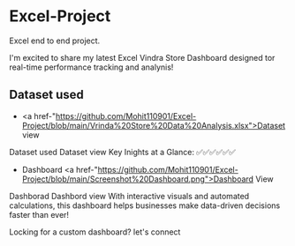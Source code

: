 # Excel-Project
Excel end to end project.

I'm excited to share my latest Excel Vindra Store Dashboard designed tor real-time performance tracking and analynis!
## Dataset used
- <a href-"https://github.com/Mohit110901/Excel-Project/blob/main/Vrinda%20Store%20Data%20Analysis.xlsx">Dataset view</a>
  
Dataset used
Dataset view
Key Inights at a Glance: ✅✅✅✅✅✅

- Dashboard <a href-"https://github.com/Mohit110901/Excel-Project/blob/main/Screenshot%20Dashboard.png">Dashboard View<a/>

Dashborad Dashbord view 
With interactive visuals and automated calculations, this dashboard helps businesses make data-driven decisions faster than ever!

Locking for a custom dashboard? let's connect
